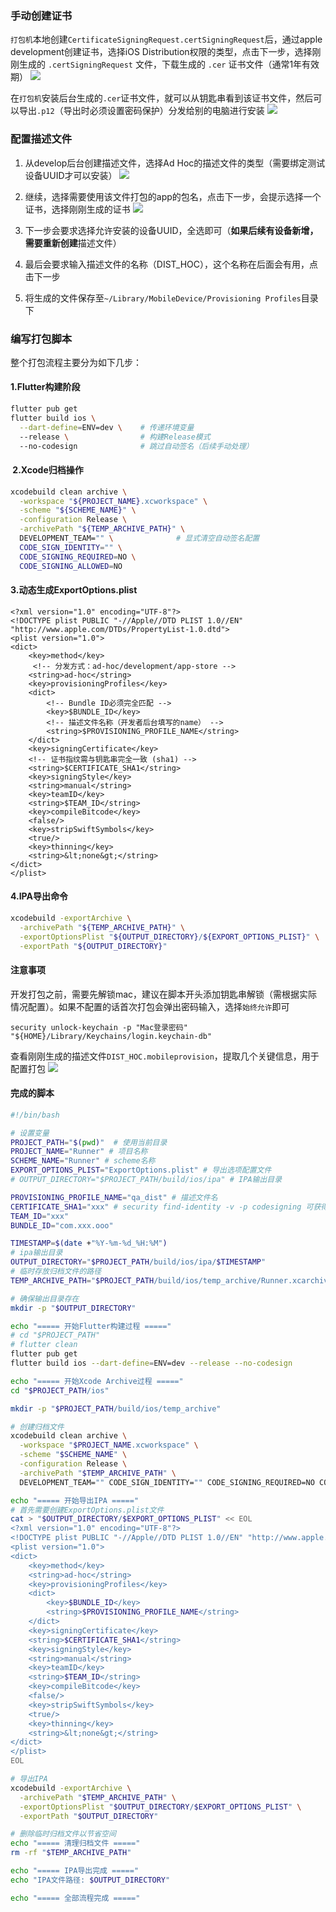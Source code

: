 ### 手动创建证书
`打包机`本地创建`CertificateSigningRequest.certSigningRequest`后，通过apple development创建证书，选择iOS Distribution权限的类型，点击下一步，选择刚刚生成的 `.certSigningRequest` 文件，下载生成的 `.cer` 证书文件（通常1年有效期）
![](../../static/docs/Pasted%20image%2020250410152257.png)

在`打包机`安装后台生成的`.cer`证书文件，就可以从钥匙串看到该证书文件，然后可以导出`.p12`（导出时必须设置密码保护）分发给别的电脑进行安装 ![](../../static/docs/Pasted%20image%2020250410153008.png)

### 配置描述文件
1. 从develop后台创建描述文件，选择Ad Hoc的描述文件的类型（需要绑定测试设备UUID才可以安装）
![](../../static/docs/Pasted%20image%2020250410153247.png)

2. 继续，选择需要使用该文件打包的app的包名，点击下一步，会提示选择一个证书，选择刚刚生成的证书
![](../../static/docs/Pasted%20image%2020250410153638.png)

3. 下一步会要求选择允许安装的设备UUID，全选即可（**如果后续有设备新增，需要重新创建**描述文件）
4. 最后会要求输入描述文件的名称（DIST_HOC），这个名称在后面会有用，点击下一步
5. 将生成的文件保存至`~/Library/MobileDevice/Provisioning Profiles`目录下

### 编写打包脚本
整个打包流程主要分为如下几步：
#### 1.Flutter构建阶段
```bash
flutter pub get
flutter build ios \
  --dart-define=ENV=dev \    # 传递环境变量
  --release \                # 构建Release模式
  --no-codesign              # 跳过自动签名（后续手动处理）
```

####  2.Xcode归档操作
```bash
xcodebuild clean archive \
  -workspace "${PROJECT_NAME}.xcworkspace" \
  -scheme "${SCHEME_NAME}" \
  -configuration Release \
  -archivePath "${TEMP_ARCHIVE_PATH}" \
  DEVELOPMENT_TEAM="" \              # 显式清空自动签名配置
  CODE_SIGN_IDENTITY="" \
  CODE_SIGNING_REQUIRED=NO \
  CODE_SIGNING_ALLOWED=NO
```
#### 3.动态生成ExportOptions.plist
```
<?xml version="1.0" encoding="UTF-8"?>
<!DOCTYPE plist PUBLIC "-//Apple//DTD PLIST 1.0//EN" "http://www.apple.com/DTDs/PropertyList-1.0.dtd">
<plist version="1.0">
<dict>
    <key>method</key>
     <!-- 分发方式：ad-hoc/development/app-store -->
    <string>ad-hoc</string>
    <key>provisioningProfiles</key>
    <dict>
	    <!-- Bundle ID必须完全匹配 -->
        <key>$BUNDLE_ID</key>
        <!-- 描述文件名称（开发者后台填写的name） -->
        <string>$PROVISIONING_PROFILE_NAME</string>
    </dict>
    <key>signingCertificate</key>
    <!-- 证书指纹需与钥匙串完全一致 (sha1) -->
    <string>$CERTIFICATE_SHA1</string>
    <key>signingStyle</key>
    <string>manual</string>
    <key>teamID</key>
    <string>$TEAM_ID</string>
    <key>compileBitcode</key>
    <false/>
    <key>stripSwiftSymbols</key>
    <true/>
    <key>thinning</key>
    <string>&lt;none&gt;</string>
</dict>
</plist>
```
#### 4.IPA导出命令
```bash
xcodebuild -exportArchive \
  -archivePath "${TEMP_ARCHIVE_PATH}" \
  -exportOptionsPlist "${OUTPUT_DIRECTORY}/${EXPORT_OPTIONS_PLIST}" \
  -exportPath "${OUTPUT_DIRECTORY}"
```

#### 注意事项
开发打包之前，需要先解锁mac，建议在脚本开头添加钥匙串解锁（需根据实际情况配置）。如果不配置的话首次打包会弹出密码输入，选择`始终允许`即可
```base
security unlock-keychain -p "Mac登录密码" "${HOME}/Library/Keychains/login.keychain-db"
```

查看刚刚生成的描述文件`DIST_HOC.mobileprovision`，提取几个关键信息，用于配置打包
![](../../static/docs/Pasted%20image%2020250410154810.png)

#### 完成的脚本
```bash
#!/bin/bash

# 设置变量
PROJECT_PATH="$(pwd)"  # 使用当前目录
PROJECT_NAME="Runner" # 项目名称
SCHEME_NAME="Runner" # scheme名称
EXPORT_OPTIONS_PLIST="ExportOptions.plist" # 导出选项配置文件
# OUTPUT_DIRECTORY="$PROJECT_PATH/build/ios/ipa" # IPA输出目录

PROVISIONING_PROFILE_NAME="qa_dist" # 描述文件名
CERTIFICATE_SHA1="xxx" # security find-identity -v -p codesigning 可获得p12的
TEAM_ID="xxx"
BUNDLE_ID="com.xxx.ooo"

TIMESTAMP=$(date +"%Y-%m-%d_%H:%M")
# ipa输出目录
OUTPUT_DIRECTORY="$PROJECT_PATH/build/ios/ipa/$TIMESTAMP"
# 临时存放归档文件的路径
TEMP_ARCHIVE_PATH="$PROJECT_PATH/build/ios/temp_archive/Runner.xcarchive"

# 确保输出目录存在
mkdir -p "$OUTPUT_DIRECTORY"

echo "===== 开始Flutter构建过程 ====="
# cd "$PROJECT_PATH"
# flutter clean
flutter pub get
flutter build ios --dart-define=ENV=dev --release --no-codesign

echo "===== 开始Xcode Archive过程 ====="
cd "$PROJECT_PATH/ios"

mkdir -p "$PROJECT_PATH/build/ios/temp_archive"

# 创建归档文件
xcodebuild clean archive \
  -workspace "$PROJECT_NAME.xcworkspace" \
  -scheme "$SCHEME_NAME" \
  -configuration Release \
  -archivePath "$TEMP_ARCHIVE_PATH" \
  DEVELOPMENT_TEAM="" CODE_SIGN_IDENTITY="" CODE_SIGNING_REQUIRED=NO CODE_SIGNING_ALLOWED=NO

echo "===== 开始导出IPA ====="
# 首先需要创建ExportOptions.plist文件
cat > "$OUTPUT_DIRECTORY/$EXPORT_OPTIONS_PLIST" << EOL
<?xml version="1.0" encoding="UTF-8"?>
<!DOCTYPE plist PUBLIC "-//Apple//DTD PLIST 1.0//EN" "http://www.apple.com/DTDs/PropertyList-1.0.dtd">
<plist version="1.0">
<dict>
    <key>method</key>
    <string>ad-hoc</string>
    <key>provisioningProfiles</key>
    <dict>
        <key>$BUNDLE_ID</key>
        <string>$PROVISIONING_PROFILE_NAME</string>
    </dict>
    <key>signingCertificate</key>
    <string>$CERTIFICATE_SHA1</string>
    <key>signingStyle</key>
    <string>manual</string>
    <key>teamID</key>
    <string>$TEAM_ID</string>
    <key>compileBitcode</key>
    <false/>
    <key>stripSwiftSymbols</key>
    <true/>
    <key>thinning</key>
    <string>&lt;none&gt;</string>
</dict>
</plist>
EOL

# 导出IPA
xcodebuild -exportArchive \
  -archivePath "$TEMP_ARCHIVE_PATH" \
  -exportOptionsPlist "$OUTPUT_DIRECTORY/$EXPORT_OPTIONS_PLIST" \
  -exportPath "$OUTPUT_DIRECTORY"

# 删除临时归档文件以节省空间
echo "===== 清理归档文件 ====="
rm -rf "$TEMP_ARCHIVE_PATH"

echo "===== IPA导出完成 ====="
echo "IPA文件路径: $OUTPUT_DIRECTORY"

echo "===== 全部流程完成 ====="

```